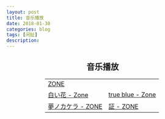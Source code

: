 ```yaml
---
layout: post
title: 音乐播放
date: 2018-01-30
categories: blog
tags: [闲扯]
description: 
---
```



<center>
<h2>音乐播放</h2>
<table style="width:60%;">
<tr><td><a href="http://music.163.com/#/artist?id=105813">ZONE</a></td>
  
<tr><td><a href="http://m10.music.126.net/20180202194211/b723d9006ffcfde2bfca6471ed1125f5/ymusic/3e7a/e532/106d/906b5f95fc9f536874fd8624be2fff67.mp3">白い花 - Zone</a></td>
<td><a href="http://m10.music.126.net/20180202194558/c83131de29bc24f3a1f7250c1a396e46/ymusic/3eb0/5d70/4875/d860fe5380a9996af6a82f47c5d4f26b.mp3">true blue - Zone</a></td></tr>

<tr><td><a href="http://fs.open.kugou.com/51a7c31d1c734cf739a023be300d223e/5a7449e8/G046/M03/09/0D/bg0DAFZcWu2AEU7HADzUufAcSQ4832.mp3">夢ノカケラ - ZONE</a></td>
<td><a href="http://dl.stream.qqmusic.qq.com/M800004Eybxj3JD87x.mp3?vkey=4FF3BF230CF9DBD6DFD4E4C0C0CB00FD2021BE3F6B9B56E945A7DF72A49F9FE75AF733F57F9855C0C902F025AE8D01E5E58FDC34DC43AA78&guid=5150825362&fromtag=1">証 - ZONE</a></td></tr>

</table>
</center>
